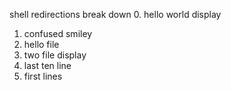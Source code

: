 shell redirections break down
0. hello world display
1. confused smiley
2. hello file
3. two file display
4. last ten line 
5. first lines
